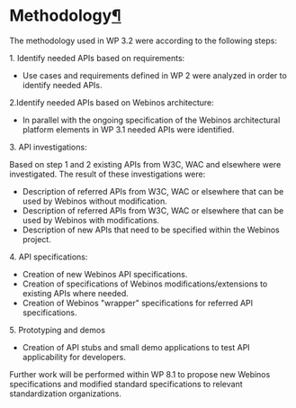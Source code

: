 Methodology[¶](#Methodology)
============================

The methodology used in WP 3.2 were according to the following steps:

1\. Identify needed APIs based on requirements:

-   Use cases and requirements defined in WP 2 were analyzed in order to
    identify needed APIs.

2.Identify needed APIs based on Webinos architecture:

-   In parallel with the ongoing specification of the Webinos
    architectural platform elements in WP 3.1 needed APIs were
    identified.

3\. API investigations:

Based on step 1 and 2 existing APIs from W3C, WAC and elsewhere were
investigated. The result of these investigations were:

-   Description of referred APIs from W3C, WAC or elsewhere that can be
    used by Webinos without modification.
-   Description of referred APIs from W3C, WAC or elsewhere that can be
    used by Webinos with modifications.
-   Description of new APIs that need to be specified within the Webinos
    project.

4\. API specifications:

-   Creation of new Webinos API specifications.
-   Creation of specifications of Webinos modifications/extensions to
    existing APIs where needed.
-   Creation of Webinos "wrapper" specifications for referred API
    specifications.

5\. Prototyping and demos

-   Creation of API stubs and small demo applications to test API
    applicability for developers.

Further work will be performed within WP 8.1 to propose new Webinos
specifications and modified standard specifications to relevant
standardization organizations.

